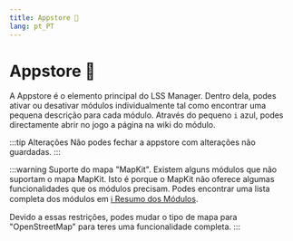 ```yaml
---
title: Appstore 🛒
lang: pt_PT
---
```


# Appstore :shopping_cart:

A Appstore é o elemento principal do LSS Manager. Dentro dela, podes ativar ou desativar módulos individualmente tal como encontrar uma pequena descrição para cada módulo. Através do pequeno `i` azul, podes directamente abrir no jogo a página na wiki do módulo. 

:::tip Alterações
Não podes fechar a appstore com alterações não guardadas.
:::

:::warning Suporte do mapa "MapKit".
Existem alguns módulos que não suportam o mapa MapKit. Isto é porque o MapKit não oferece algumas funcionalidades que os módulos precisam. Podes encontrar uma lista completa dos módulos em [ℹ️ Resumo dos Módulos][docs.apps].

Devido a essas restrições, podes mudar o tipo de mapa para "OpenStreetMap" para teres uma funcionalidade completa.
:::

<!-- ==START_FOOTER== Do NOT edit anything below this line! Any edits will be removed as content is auto generated! -->
[lssm.status]: https://status.lss-manager.de/
[lssm.discord]: https://discord.gg/RcTNjpB
[lssm.userscript]: https://v4.lss-manager.de/lssm-v4.user.js
[lssm.donations]: https://donate.lss-manager.de/
[docs]: https://docs.lss-manager.de/
[docs.home]: /en_US/
[docs.apps]: /en_US/apps.md
[docs.appstore]: /en_US/appstore.md
[docs.bugs]: /en_US/bugs.md
[docs.error_report]: /en_US/error_report.md
[docs.faq]: /en_US/faq.md
[docs.metadata]: /en_US/metadata.md
[docs.other]: /en_US/other.md
[docs.settings]: /en_US/settings.md
[docs.suggestions]: /en_US/suggestions.md
[docs.support]: /en_US/support.md
[games.self]: https://missionchief.com
[tampermonkey]: https://tampermonkey.net/
[github]: https://github.com/LSS-Manager/LSSM-V.4
[github.issues]: https://github.com/LSS-Manager/LSSM-V.4/issues
[github.issues.open]: https://github.com/LSS-Manager/LSSM-V.4/issues?q=is%3Aissue+is%3Aopen+label%3Abug